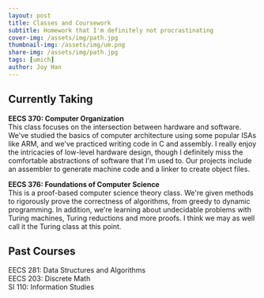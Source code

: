 ```yaml
---
layout: post
title: Classes and Coursework
subtitle: Homework that I'm definitely not procrastinating
cover-img: /assets/img/path.jpg
thumbnail-img: /assets/img/um.png
share-img: /assets/img/path.jpg
tags: [umich]
author: Joy Han
---
```

## Currently Taking
**EECS 370: Computer Organization**   
This class focuses on the intersection between hardware and software. We've studied the basics of computer architecture using some popular ISAs like ARM, and we've practiced writing code in C and assembly. I really enjoy the intricacies of low-level hardware design, though I definitely miss the comfortable abstractions of software that I'm used to. Our projects include an assembler to generate machine code and a linker to create object files. 

**EECS 376: Foundations of Computer Science**   
This is a proof-based computer science theory class. We're given methods to rigorously prove the correctness of algorithms, from greedy to dynamic programming. In addition, we're learning about undecidable problems with Turing machines, Turing reductions and more proofs. I think we may as well call it the Turing class at this point. 

## Past Courses
EECS 281: Data Structures and Algorithms  
EECS 203: Discrete Math   
SI 110: Information Studies

